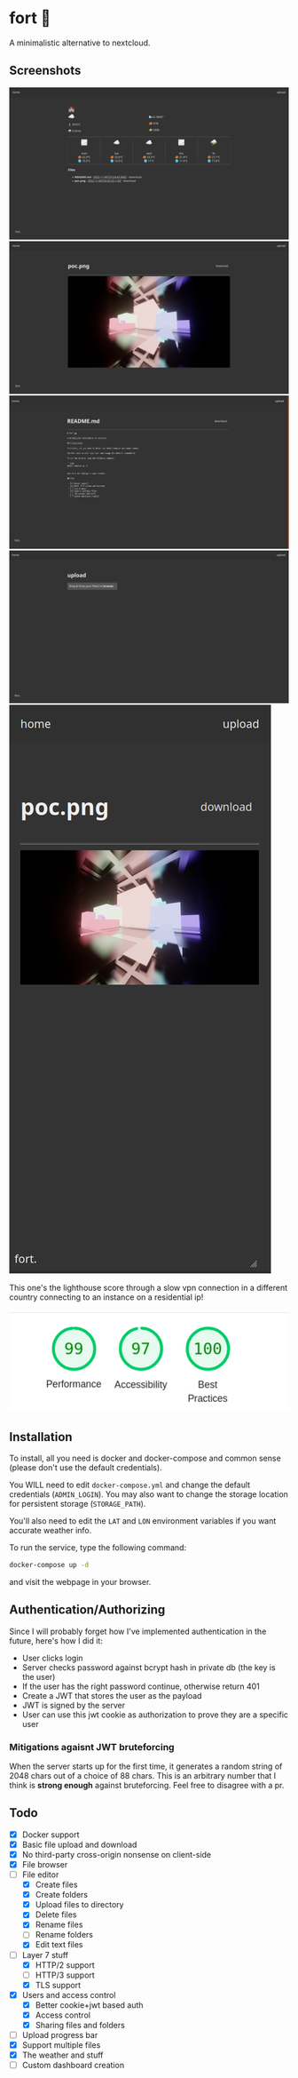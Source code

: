 # fort 🏰

A minimalistic alternative to nextcloud.

## Screenshots

![](assets/weather.png)
![](assets/files_poc.png)
![](assets/files_readme.png)
![](assets/upload.png)
![](assets/mobile.png)

This one's the lighthouse score through a slow vpn connection in a different country connecting to an instance on a residential ip!

![](assets/lighthouse.png)

## Installation

To install, all you need is docker and docker-compose and common sense (please don't use the default credentials).

You WILL need to edit `docker-compose.yml` and change the default credentials (`ADMIN_LOGIN`). You may also want to change the storage location for persistent storage (`STORAGE_PATH`).

You'll also need to edit the `LAT` and `LON` environment variables if you want accurate weather info.

To run the service, type the following command:

```bash
docker-compose up -d
```

and visit the webpage in your browser.

## Authentication/Authorizing

Since I will probably forget how I've implemented authentication in the future, here's how I did it:

- User clicks login
- Server checks password against bcrypt hash in private db (the key is the user)
- If the user has the right password continue, otherwise return 401
- Create a JWT that stores the user as the payload
- JWT is signed by the server
- User can use this jwt cookie as authorization to prove they are a specific user

### Mitigations agaisnt JWT bruteforcing

When the server starts up for the first time, it generates a random string of 2048 chars out of a choice of 88 chars. This is an arbitrary number that I think is **strong enough** against bruteforcing. Feel free to disagree with a pr.

## Todo

 - [x] Docker support
 - [x] Basic file upload and download
 - [x] No third-party cross-origin nonsense on client-side
 - [x] File browser
 - [ ] File editor
	 - [x] Create files
	 - [x] Create folders
	 - [x] Upload files to directory
	 - [x] Delete files
	 - [x] Rename files
	 - [ ] Rename folders
	 - [x] Edit text files
 - [ ] Layer 7 stuff
   - [x] HTTP/2 support
   - [ ] HTTP/3 support
   - [x] TLS support
 - [x] Users and access control
   - [x] Better cookie+jwt based auth
   - [x] Access control
   - [x] Sharing files and folders
 - [ ] Upload progress bar
 - [x] Support multiple files
 - [x] The weather and stuff
 - [ ] Custom dashboard creation
